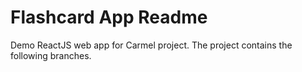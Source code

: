 # Flashcard App Readme
Demo ReactJS web app for Carmel project. The project contains the following branches.
